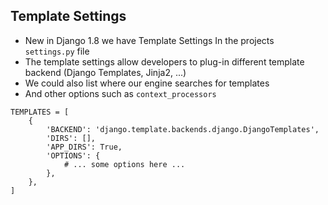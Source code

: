 ## Template Settings

* New in Django 1.8 we have Template Settings In the projects `settings.py` file 
* The template settings allow developers to plug-in different template backend (Django Templates, Jinja2, ...)
* We could also list where our engine searches for templates
* And other options such as `context_processors`

```
TEMPLATES = [
    {
        'BACKEND': 'django.template.backends.django.DjangoTemplates',
        'DIRS': [],
        'APP_DIRS': True,
        'OPTIONS': {
            # ... some options here ...
        },
    },
]
```

